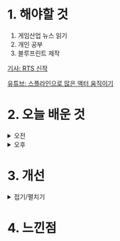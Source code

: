 
# 1. 해야할 것

1. 게임산업 뉴스 읽기 
2. 개인 공부  
3. 블루프린트 제작

[기사: RTS 신작](https://www.gameinsight.co.kr/news/articleView.html?idxno=32778)

[유튜브: 스플라인으로 많은 액터 움직이기](https://www.youtube.com/watch?v=I7vg-WXBtXY)





# 2. 오늘 배운 것

<details>
<summary>오전</summary>

## 오늘의 뉴스
### RTS 신작
![image](https://github.com/user-attachments/assets/6ad62eef-aa9c-472e-8891-2b2f714413aa)
```
스타크래프트처럼 3종족이 메인으로 만들어진 게임이 나온다
종족이 많아질수록 밸런스 조절이나 빌드같은 것들이 달라지는데
그래도 종족이 4~5개 되는 RTS가 생겼으면 좋겠다.
더 많은 종족이 다양한 대치에서 전략전술이 달라지는걸 보고 싶다.

오랜기간 스타크래프트를 대체할만한 RTS게임이 없었는데 이번 기회로 많이 생겨서 재미있게 볼 수 있으면 좋겠다.
```
■ 전국장애인이스포츠대회, 7월 19일 아산에서 개최
한국콘텐츠진흥원(원장 조현래, 이하 콘진원)은 대한장애인체육회(회장 정진완), 충청남도(도지사 김태흠), 아산시(시장 박경귀), 충남정보문화산업진흥원(원장 김곡미)과 함께 '2024 전국장애인이스포츠대회'를 오는 19~21일 사흘간 충청남도 아산시 아산장애인국민체육센터에서 개최합니다. PC 종목은 ▲리그 오브 레전드 ▲FC온라인 ▲카트라이더: 드리프트, 콘솔 종목은 ▲닌텐도 스위치 스포츠(테니스, 볼링), XR은 ▲인도어로잉 ▲휠체어레이싱과 함께 이번 대회 체험 종목으로 채택된 ▲크로스컨트리스키가 추가되어 지난 대회보다 더욱 뜨거운 경쟁과 다양한 볼거리를 제공할 예정입니다.

■ 출시 '2688일' 스위치, 닌텐도 최장 콘솔 등극 
어느덧 출시 8년차를 맞는 닌텐도 콘솔 스위치가 닌텐도 메인 게임기 중 가장 오랜 기간 이어진 콘솔 세대로 등극했습니다. 일본을 포함한 초기 발매 국가에서 2017년 3월 3일에 출시된 닌텐도 스위치는 2024년 7월 12일을 맞아 출시 2,688일을 기록했습니다.

■ 원신 메뉴 직접 만들기? '원신X메가MGC' 25일 진행
호요버스 코리아는 오픈월드 어드벤처 RPG ‘원신’이 메가MGC커피와 컬래버레이션을 실시한다고 12일 밝혔습니다. 이번 컬래버레이션에서는 원신의 캐릭터 ‘방랑자’를 활용한 신규 메뉴와 굿즈를 선보이며, 스탬프 챌린지 등 이벤트를 통한 보상이 제공됩니다.

■ 1:1 비율로 홍콩 담은 오픈 월드, '테스트 드라이브' 9월 12일 출시
PC 및 PS5 한국어판을 오는 9월 12일 정식 출시하며, 플레이스테이션 스토어 및 다이렉트 게임즈를 통해 사전 예약을 시작하였다고 밝혔습니다. '테스트 드라이브 언리미티드 2' 발매 후 13년 만에 테스트 드라이브 언리미티드 시리즈가 오픈 월드 대규모 멀티플레이어 레이싱 콘텐츠와 함께 유저들에게 돌아왔습니다.

■ 마법 물약 경영 '포셔노믹스', 콘솔 한국어판 출시 확정
아크시스템웍스 아시아지점은 Nintendo Switch, PlayStation5용 소프트 '포셔노믹스 -신비한 마법물약 상점-' 한국어판의 출시 결정을 발표하며, 트레일러와 게임 정보를 공개했습니다. Voracious Games의 '포셔노믹스 -신비한 마법물약 상점-'은 2022년 PC (Steam)버전으로 출시되어 각종 인디 게임 부문에서 수상 및 호평을 받은 마법물약 상점 경영 시뮬레이션 게임 'Potionomics'의 최신 콘솔 버전으로, 캐릭터 보이스(영어) 추가 및 기존 캐릭터의 신규 스토리, 클리어 이후에도 계속 즐길 수 있는 무한 모드, 그리고 3가지로 세분화된 게임 난이도 등 신규 요소가 추가되어 라프타를 더 자유롭고 재미있게 즐길 수 있습니다.

■ 소장품 5천개 이상, 중국 최초의 게임박물관 7월말 오픈 
중국 최초의 게임박물관이 오는 7월 말 시범운영을 시작합니다. 중국 내 주요 게임사가 밀집한 지역으로, 우리나라로 치면 판교에 게임박물관이 들어선 것과 비슷합니다. 한국콘텐츠진흥원 보고서에 따르면 전시관은 △초창기 비디오게임 △콘솔게임 △컴퓨터게임 역사 △중국 게임으로 나뉩니다. 

■ 신작보다 더 기대되는 '삼국지8', 10월 24일 나온다 
그래서 더욱 기대를 받는 리메이크작 삼국지8의 출시일이 빌리빌리 월드를 통해 공개됐습니다. 삼국지8은 군주를 포함해 수많은 장수 중 한 명을 선택하는 장수제를 채택한 타이틀이며 7편의 시스템을 더욱 가다듬어 장수제의 기틀을 닦은 작품이기도 합니다. 게임은 PS4, PS5, 닌텐도 스위치, 스팀 등을 통해 출시될 예정입니다.

■ 이제는 워터파크 개장, '플래닛 코스터2' 깜짝 발표 
그 정식 후속작이 12일 공식 발표됐습니다. 프론티어 디벨롭먼트는 12일 공식 홈페이지, 스팀페이지 등을 개설하고 공식 발표 영상과 함께 '플래닛 코스터2'를 공개했습니다.

■ 아마추어 원석 가린다, 대통령배 KeG 14일 개막
한국e스포츠협회(이하 협회)가 오는 14일(일) '제16회 대통령배 아마추어 이스포츠 대회' 지역 대표 선발전을 시작으로 올해 대회의 본격 개막을 알렸습니다. '대통령배 아마추어 이스포츠 대회'(KOREA e-SPORTS GAMES, 이하 대통령배 KeG)는 지역 이스포츠 균형 발전, 이스포츠 유망주 발굴과 아마추어 이스포츠 저변 확대를 위해 2007년 시작된 최초의 전국 단위 정식 아마추어 이스포츠 대회입니다.

■ 스타코링크, 경기게임마이스터고 학생 개발 참여 추진
모바일 게임 전문 퍼블리셔인 스타코링크와 게임 개발 분야 마이스터(특수목적) 고등학교인 경기게임마이스터고등학교가 9일 게임 산업 인재를 양성하기 위한 업무협약을 체결 했습니다. 스타코링크 오광배 대표는 '경기게임마이스터고등학교 학생들처럼 특정 산업에 목표 두고 전문가 과정을 선택한 학생들이 급변하는 사회와 산업에 흔들리지 않고 항상 자신이 계획한 미래를 위한 고민으로 자아를 찾아 나갈 수 있도록 이끌어 주는 것이 산업 현장의 선배로서의 역할이라고 생각한다'며, '묵묵히 자신의 꿈을 이루기 위해 노력해 줄 것을 그리고 학생들과 함께 할 수 있음을 좋은 기회로서 학교 관계자 그리고 학생 모두에게 감사의 뜻을 전한다'고 밝혔습니다.       

■ 비트 써밋으로 일본 진출, 하이퍼 닌자 액션 '닌자 일섬'
게임 퍼블리셔 CFK(대표 구창식)은 지난 12일, 초고속 하이퍼 닌자 액션 신작 '닌자 일섬(Ninja Issen)'이 일본의 인디 게임 페스티벌 '비트 써밋 2024'에 출전한다고 밝혔습니다. '닌자 일섬'은 비트 써밋 2024에 액션 / 어드벤처 / 플랫포머 장르 카테고리로 출전합니다.

■ 플랫폼 구분은 없다, SOOP 게임/e스포츠 브랜드 '어쎔블'
SOOP은 12일 자사 게임/e스포츠 생태계를 확장하고, 스트리머와 유저들에게 새로운 즐길 거리를 선보이기 위해 신규 브랜드 '어쎔블'을 출시했다고 밝혔습니다. '어쎔블'은 SOOP에서 활동하고 있는 스트리머뿐 아니라, 각기 다른 분야에서 활동하고 있는 다양한 스트리머들도 제약없이 콘텐츠에 참여할 수 있는 SOOP의 오리지널 게임 및 e스포츠 브랜드입니다.

■ RPG 더한 '애니팡 매치라이크', 16일 사전예약 돌입
위메이드플레이가 사전 예약을 앞둔 모바일게임 ‘애니팡 매치라이크’의 캐릭터와 게임 배경 등을 소개하는 티징 영상을 첫 공개했다고 12일 밝혔습니다. RPG를 접목한 모바일 퍼즐 게임 ‘애니팡 매치라이크’는 지난 3월과 5월, 대만과 일본에 출시되어 오픈마켓 평점 4.5를 비롯해 재방문율과 이벤트 참여율 등에서 높은 호응 기록하고 있다고 위메이드플레이는 전했습니다. 
</details>


<details>
<summary>오후</summary>

## 블루프린트 제작
### 숏컷
![image](https://github.com/user-attachments/assets/4d3207ed-7b1f-491e-b3df-1e541ff48027)

![image](https://github.com/user-attachments/assets/f4214395-10de-4bf4-a157-9591392f061a)

![image](https://github.com/user-attachments/assets/6e76a722-88ba-4121-8158-ddcc8b3f91c4)

</details>




# 3. 개선


<details>
<summary>접기/펼치기</summary>


</details>



# 4. 느낀점



